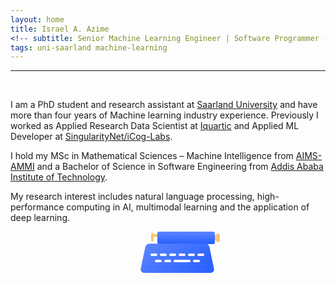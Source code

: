 ```yaml
---
layout: home
title: Israel A. Azime
<!-- subtitle: Senior Machine Learning Engineer | Software Programmer -->
tags: uni-saarland machine-learning 
---
```


<style>
.typewriter {
    --blue: #5C86FF;
    --blue-dark: #275EFE;
    --key: #fff;
    --paper: #EEF0FD;
    --text: #D3D4EC;
    --tool: #FBC56C;
    --duration: 3s;
    position: relative;
    -webkit-animation: bounce05 var(--duration) linear infinite;
    animation: bounce05 var(--duration) linear infinite;
  }
  
  .typewriter .slide {
    width: 92px;
    height: 20px;
    border-radius: 3px;
    margin-left: 14px;
    transform: translateX(14px);
    background: linear-gradient(var(--blue), var(--blue-dark));
    -webkit-animation: slide05 var(--duration) ease infinite;
    animation: slide05 var(--duration) ease infinite;
  }
  
  .typewriter .slide:before, .typewriter .slide:after,
  .typewriter .slide i:before {
    content: "";
    position: absolute;
    background: var(--tool);
  }
  
  .typewriter .slide:before {
    width: 2px;
    height: 8px;
    top: 6px;
    left: 100%;
  }
  
  .typewriter .slide:after {
    left: 94px;
    top: 3px;
    height: 14px;
    width: 6px;
    border-radius: 3px;
  }
  
  .typewriter .slide i {
    display: block;
    position: absolute;
    right: 100%;
    width: 6px;
    height: 4px;
    top: 4px;
    background: var(--tool);
  }
  
  .typewriter .slide i:before {
    right: 100%;
    top: -2px;
    width: 4px;
    border-radius: 2px;
    height: 14px;
  }
  
  .typewriter .paper {
    position: absolute;
    left: 24px;
    top: -26px;
    width: 40px;
    height: 46px;
    border-radius: 5px;
    background: var(--paper);
    transform: translateY(46px);
    -webkit-animation: paper05 var(--duration) linear infinite;
    animation: paper05 var(--duration) linear infinite;
  }
  
  .typewriter .paper:before {
    content: "";
    position: absolute;
    left: 6px;
    right: 6px;
    top: 7px;
    border-radius: 2px;
    height: 4px;
    transform: scaleY(0.8);
    background: var(--text);
    box-shadow: 0 12px 0 var(--text), 0 24px 0 var(--text), 0 36px 0 var(--text);
  }
  
  .typewriter .keyboard {
    width: 120px;
    height: 56px;
    margin-top: -10px;
    z-index: 1;
    position: relative;
  }
  
  .typewriter .keyboard:before, .typewriter .keyboard:after {
    content: "";
    position: absolute;
  }
  
  .typewriter .keyboard:before {
    top: 0;
    left: 0;
    right: 0;
    bottom: 0;
    border-radius: 7px;
    background: linear-gradient(135deg, var(--blue), var(--blue-dark));
    transform: perspective(10px) rotateX(2deg);
    transform-origin: 50% 100%;
  }
  
  .typewriter .keyboard:after {
    left: 2px;
    top: 25px;
    width: 11px;
    height: 4px;
    border-radius: 2px;
    box-shadow: 15px 0 0 var(--key), 30px 0 0 var(--key), 45px 0 0 var(--key), 60px 0 0 var(--key), 75px 0 0 var(--key), 90px 0 0 var(--key), 22px 10px 0 var(--key), 37px 10px 0 var(--key), 52px 10px 0 var(--key), 60px 10px 0 var(--key), 68px 10px 0 var(--key), 83px 10px 0 var(--key);
    -webkit-animation: keyboard05 var(--duration) linear infinite;
    animation: keyboard05 var(--duration) linear infinite;
  }
  
  @keyframes bounce05 {
    85%, 92%, 100% {
      transform: translateY(0);
    }
  
    89% {
      transform: translateY(-4px);
    }
  
    95% {
      transform: translateY(2px);
    }
  }
  
  @keyframes slide05 {
    5% {
      transform: translateX(14px);
    }
  
    15%, 30% {
      transform: translateX(6px);
    }
  
    40%, 55% {
      transform: translateX(0);
    }
  
    65%, 70% {
      transform: translateX(-4px);
    }
  
    80%, 89% {
      transform: translateX(-12px);
    }
  
    100% {
      transform: translateX(14px);
    }
  }
  
  @keyframes paper05 {
    5% {
      transform: translateY(46px);
    }
  
    20%, 30% {
      transform: translateY(34px);
    }
  
    40%, 55% {
      transform: translateY(22px);
    }
  
    65%, 70% {
      transform: translateY(10px);
    }
  
    80%, 85% {
      transform: translateY(0);
    }
  
    92%, 100% {
      transform: translateY(46px);
    }
  }
  
  @keyframes keyboard05 {
    5%, 12%, 21%, 30%, 39%, 48%, 57%, 66%, 75%, 84% {
      box-shadow: 15px 0 0 var(--key), 30px 0 0 var(--key), 45px 0 0 var(--key), 60px 0 0 var(--key), 75px 0 0 var(--key), 90px 0 0 var(--key), 22px 10px 0 var(--key), 37px 10px 0 var(--key), 52px 10px 0 var(--key), 60px 10px 0 var(--key), 68px 10px 0 var(--key), 83px 10px 0 var(--key);
    }
  
    9% {
      box-shadow: 15px 2px 0 var(--key), 30px 0 0 var(--key), 45px 0 0 var(--key), 60px 0 0 var(--key), 75px 0 0 var(--key), 90px 0 0 var(--key), 22px 10px 0 var(--key), 37px 10px 0 var(--key), 52px 10px 0 var(--key), 60px 10px 0 var(--key), 68px 10px 0 var(--key), 83px 10px 0 var(--key);
    }
  
    18% {
      box-shadow: 15px 0 0 var(--key), 30px 0 0 var(--key), 45px 0 0 var(--key), 60px 2px 0 var(--key), 75px 0 0 var(--key), 90px 0 0 var(--key), 22px 10px 0 var(--key), 37px 10px 0 var(--key), 52px 10px 0 var(--key), 60px 10px 0 var(--key), 68px 10px 0 var(--key), 83px 10px 0 var(--key);
    }
  
    27% {
      box-shadow: 15px 0 0 var(--key), 30px 0 0 var(--key), 45px 0 0 var(--key), 60px 0 0 var(--key), 75px 0 0 var(--key), 90px 0 0 var(--key), 22px 12px 0 var(--key), 37px 10px 0 var(--key), 52px 10px 0 var(--key), 60px 10px 0 var(--key), 68px 10px 0 var(--key), 83px 10px 0 var(--key);
    }
  
    36% {
      box-shadow: 15px 0 0 var(--key), 30px 0 0 var(--key), 45px 0 0 var(--key), 60px 0 0 var(--key), 75px 0 0 var(--key), 90px 0 0 var(--key), 22px 10px 0 var(--key), 37px 10px 0 var(--key), 52px 12px 0 var(--key), 60px 12px 0 var(--key), 68px 12px 0 var(--key), 83px 10px 0 var(--key);
    }
  
    45% {
      box-shadow: 15px 0 0 var(--key), 30px 0 0 var(--key), 45px 0 0 var(--key), 60px 0 0 var(--key), 75px 0 0 var(--key), 90px 2px 0 var(--key), 22px 10px 0 var(--key), 37px 10px 0 var(--key), 52px 10px 0 var(--key), 60px 10px 0 var(--key), 68px 10px 0 var(--key), 83px 10px 0 var(--key);
    }
  
    54% {
      box-shadow: 15px 0 0 var(--key), 30px 2px 0 var(--key), 45px 0 0 var(--key), 60px 0 0 var(--key), 75px 0 0 var(--key), 90px 0 0 var(--key), 22px 10px 0 var(--key), 37px 10px 0 var(--key), 52px 10px 0 var(--key), 60px 10px 0 var(--key), 68px 10px 0 var(--key), 83px 10px 0 var(--key);
    }
  
    63% {
      box-shadow: 15px 0 0 var(--key), 30px 0 0 var(--key), 45px 0 0 var(--key), 60px 0 0 var(--key), 75px 0 0 var(--key), 90px 0 0 var(--key), 22px 10px 0 var(--key), 37px 10px 0 var(--key), 52px 10px 0 var(--key), 60px 10px 0 var(--key), 68px 10px 0 var(--key), 83px 12px 0 var(--key);
    }
  
    72% {
      box-shadow: 15px 0 0 var(--key), 30px 0 0 var(--key), 45px 2px 0 var(--key), 60px 0 0 var(--key), 75px 0 0 var(--key), 90px 0 0 var(--key), 22px 10px 0 var(--key), 37px 10px 0 var(--key), 52px 10px 0 var(--key), 60px 10px 0 var(--key), 68px 10px 0 var(--key), 83px 10px 0 var(--key);
    }
  
    81% {
      box-shadow: 15px 0 0 var(--key), 30px 0 0 var(--key), 45px 0 0 var(--key), 60px 0 0 var(--key), 75px 0 0 var(--key), 90px 0 0 var(--key), 22px 10px 0 var(--key), 37px 12px 0 var(--key), 52px 10px 0 var(--key), 60px 10px 0 var(--key), 68px 10px 0 var(--key), 83px 10px 0 var(--key);
    }
  }
</style>

<!-- <hr>
Wellcome to my page!  -->
<hr>
<br>



I am a PhD student and research assistant at [Saarland University](https://www.uni-saarland.de/en/home.html) and have more than four years of Machine learning industry experience. Previously I worked as Applied Research Data Scientist at [Iquartic](https://iquartic.com/) and Applied ML Developer at [SingularityNet/iCog-Labs](https://singularitynet.io/).


I hold my MSc in Mathematical Sciences – Machine Intelligence from [AIMS-AMMI](https://aimsammi.org/)  and a Bachelor of Science in Software Engineering from [Addis Ababa Institute of Technology](http://www.aait.edu.et/).


My research interest includes natural language processing, high-performance computing in AI, multimodal learning and the application of deep learning.


<div  style="width: 18%; margin: 0 auto;">
<div class="typewriter">
    <div class="slide"><i></i></div>
    <div class="paper"></div>
    <div class="keyboard"></div>
</div>
</div>
<!-- <hr> -->

<!-- <h3 align='center'>News</h3> -->

